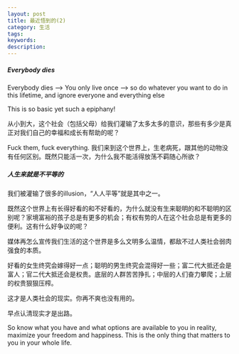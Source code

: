 ```yaml
---
layout: post
title: 最近悟到的(2)
category: 生活
tags: 
keywords: 
description: 
---
```


##### Everybody dies 
Everybody dies -->  You only live once  -->  so do whatever you want to do in this lifetime, and ignore everyone and everything else

This is so basic yet such a epiphany!

从小到大，这个社会（包括父母）给我们灌输了太多太多的意识，那些有多少是真正对我们自己的幸福和成长有帮助的呢？

Fuck them, fuck everything. 我们来到这个世界上，生老病死，跟其他的动物没有任何区别。既然只能活一次，为什么我不能活得放荡不羁随心所欲？

##### 人生来就是不平等的
我们被灌输了很多的illusion，“人人平等”就是其中之一。

既然这个世界上有长得好看的和不好看的，为什么就没有生来聪明的和不聪明的区别呢？家境富裕的孩子总是有更多的机会；有权有势的人在这个社会总是有更多的便利。这有什么好争议的呢？

媒体再怎么宣传我们生活的这个世界是多么文明多么温情，都敌不过人类社会弱肉强食的本质。

好看的女生终究会嫁得好一点；聪明的男生终究会混得好一些；富二代大抵还会是富人；官二代大抵还会是权贵。底层的人群苦苦挣扎；中层的人们奋力攀爬；上层的权贵狠狠压榨。

这才是人类社会的现实。你再不爽也没有用的。

早点认清现实才是出路。

So know what you have and what options are available to you in reality, maximize your freedom and happiness. This is the only thing that matters to you in your whole life. 
